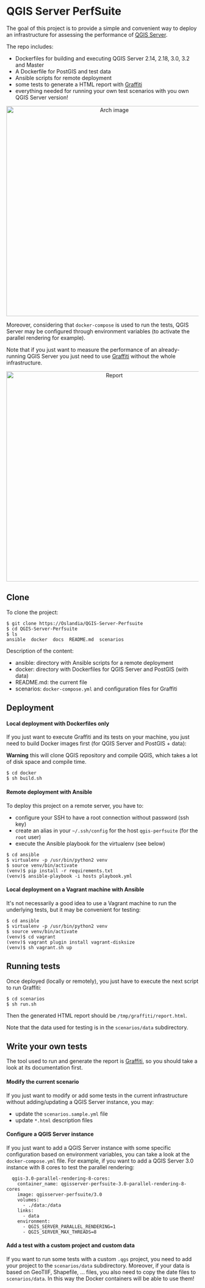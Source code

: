 # QGIS Server PerfSuite

The goal of this project is to provide a simple and convenient way to deploy an infrastructure for
assessing the performance of [QGIS Server](https://github.com/qgis/QGIS).

The repo includes:

- Dockerfiles for building and executing QGIS Server 2.14, 2.18, 3.0, 3.2 and Master
- A Dockerfile for PostGIS and test data
- Ansible scripts for remote deployment
- some tests to generate a HTML report with [Graffiti](https://github.com/pblottiere/graffiti)
- everything needed for running your own test scenarios with you own QGIS Server version!

<p align="center">
  <img src="https://github.com/Oslandia/QGIS-Server-PerfSuite/blob/master/docs/arch.png" width="550" title="Arch image">
</p>

Moreover, considering that `docker-compose` is used to run the tests, QGIS
Server may be configured through environment variables (to activate the
parallel rendering for example).

Note that if you just want to measure the performance of an already-running QGIS Server you
just need to use [Graffiti](https://github.com/pblottiere/graffiti) without
the whole infrastructure.

<p align="center">
  <img src="https://github.com/Oslandia/QGIS-Server-PerfSuite/blob/master/docs/report.png" width="550" title="Report">
</p>

## Clone

To clone the project:

```
$ git clone https://Oslandia/QGIS-Server-Perfsuite
$ cd QGIS-Server-Perfsuite
$ ls
ansible  docker  docs  README.md  scenarios
```

Description of the content:
- ansible: directory with Ansible scripts for a remote deployment
- docker: directory with Dockerfiles for QGIS Server and PostGIS (with data)
- README.md: the current file
- scenarios: `docker-compose.yml` and configuration files for Graffiti

## Deployment

#### Local deployment with Dockerfiles only

If you just want to execute Graffiti and its tests on your machine, you just
need to build Docker images first (for QGIS Server and PostGIS + data):

**Warning** this will clone QGIS repository and compile QGIS, which takes a lot of disk space and compile time.

```
$ cd docker
$ sh build.sh
```

#### Remote deployment with Ansible

To deploy this project on a remote server, you have to:
- configure your SSH to have a root connection without password (ssh key)
- create an alias in your `~/.ssh/config` for the host `qgis-perfsuite` (for
  the `root` user)
- execute the Ansible playbook for the virtualenv (see below)

```
$ cd ansible
$ virtualenv -p /usr/bin/python2 venv
$ source venv/bin/activate
(venv)$ pip install -r requirements.txt
(venv)$ ansible-playbook -i hosts playbook.yml
```

#### Local deployment on a Vagrant machine with Ansible

It's not necessarily a good idea to use a Vagrant machine to run the underlying
tests, but it may be convenient for testing:

```
$ cd ansible
$ virtualenv -p /usr/bin/python2 venv
$ source venv/bin/activate
(venv)$ cd vagrant
(venv)$ vagrant plugin install vagrant-disksize
(venv)$ sh vagrant.sh up
```

## Running tests

Once deployed (locally or remotely), you just have to execute the next script
to run Graffiti:

```
$ cd scenarios
$ sh run.sh
```

Then the generated HTML report should be `/tmp/graffiti/report.html`.

Note that the data used for testing is in the `scenarios/data` subdirectory.

## Write your own tests

The tool used to run and generate the report is [Graffiti](https://github.com/pblottiere/graffiti),
so you should take a look at its documentation first.

#### Modify the current scenario

If you just want to modify or add some tests in the current infrastructure
without adding/updating a QGIS Server instance, you may:
- update the `scenarios.sample.yml` file
- update `*.html` description files

#### Configure a QGIS Server instance

If you just want to add a QGIS Server instance with some specific configuration
based on environment variables, you can take a look at the `docker-compose.yml`
file. For example, if you want to add a QGIS Server 3.0 instance with 8 cores
to test the parallel rendering:

```
  qgis-3.0-parallel-rendering-8-cores:
    container_name: qgisserver-perfsuite-3.0-parallel-rendering-8-cores
    image: qgisserver-perfsuite/3.0
    volumes:
      - ./data:/data
    links:
      - data
    environment:
      - QGIS_SERVER_PARALLEL_RENDERING=1
      - QGIS_SERVER_MAX_THREADS=8
```

#### Add a test with a custom project and custom data

If you want to run some tests with a custom `.qgs` project, you need to
add your project to the `scenarios/data` subdirectory. Moreover, if your
data is based on GeoTIIF, Shapefile, ... files, you also need to copy the
date files to `scenarios/data`. In this way the Docker containers will
be able to use them!
